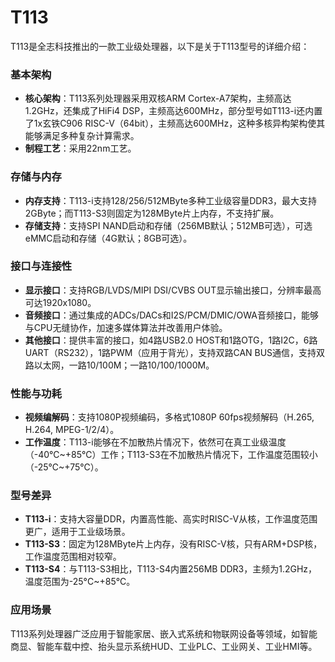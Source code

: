 # T113

T113是全志科技推出的一款工业级处理器，以下是关于T113型号的详细介绍：

### 基本架构
- **核心架构**：T113系列处理器采用双核ARM Cortex-A7架构，主频高达1.2GHz，还集成了HiFi4 DSP，主频高达600MHz，部分型号如T113-i还内置了1x玄铁C906 RISC-V（64bit），主频高达600MHz，这种多核异构架构使其能够满足多种复杂计算需求。
- **制程工艺**：采用22nm工艺。

### 存储与内存
- **内存支持**：T113-i支持128/256/512MByte多种工业级容量DDR3，最大支持2GByte；而T113-S3则固定为128MByte片上内存，不支持扩展。
- **存储支持**：支持SPI NAND启动和存储（256MB默认；512MB可选），可选eMMC启动和存储（4G默认；8GB可选）。

### 接口与连接性
- **显示接口**：支持RGB/LVDS/MIPI DSI/CVBS OUT显示输出接口，分辨率最高可达1920x1080。
- **音频接口**：通过集成的ADCs/DACs和I2S/PCM/DMIC/OWA音频接口，能够与CPU无缝协作，加速多媒体算法并改善用户体验。
- **其他接口**：提供丰富的接口，如4路USB2.0 HOST和1路OTG，1路I2C，6路UART（RS232），1路PWM（应用于背光），支持双路CAN BUS通信，支持双路以太网，一路10/100M；一路10/100/1000M。

### 性能与功耗
- **视频编解码**：支持1080P视频编码，多格式1080P 60fps视频解码（H.265, H.264, MPEG-1/2/4）。
- **工作温度**：T113-i能够在不加散热片情况下，依然可在真工业级温度（-40℃\~+85℃）工作；T113-S3在不加散热片情况下，工作温度范围较小（-25℃\~+75℃）。

### 型号差异
- **T113-i**：支持大容量DDR，内置高性能、高实时RISC-V从核，工作温度范围更广，适用于工业级场景。
- **T113-S3**：固定为128MByte片上内存，没有RISC-V核，只有ARM+DSP核，工作温度范围相对较窄。
- **T113-S4**：与T113-S3相比，T113-S4内置256MB DDR3，主频为1.2GHz，温度范围为-25°C~+85°C。

### 应用场景
T113系列处理器广泛应用于智能家居、嵌入式系统和物联网设备等领域，如智能商显、智能车载中控、抬头显示系统HUD、工业PLC、工业网关、工业HMI等。